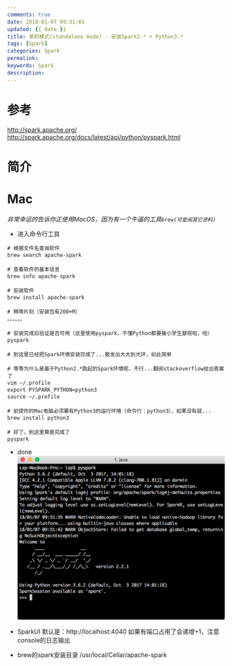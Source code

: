 ```yaml
---
comments: true
date: 2018-01-07 09:31:01
updated: {{ date }}
title: 单机模式(standalone mode) - 安装Spark2.* + Python3.*
tags: [Spark]
categories: Spark
permalink:
keywords: Spark
description:
---
```


# 参考
http://spark.apache.org/
http://spark.apache.org/docs/latest/api/python/pyspark.html

# 简介

# Mac
*非常幸运的告诉你正使用MacOS，因为有一个牛逼的工具`brew(可查阅其它资料)`*

- 进入命令行工具
```
# 根据文件名查询软件
brew search apache-spark

# 查看软件的基本信息
brew info apache-spark

# 安装软件
brew install apache-spark

# 稍等片刻（安装包有200+M）
。。。。。。

# 安装完成后验证是否可用（这里使用pyspark，不懂Python都要被小学生鄙视啦，哈）
pyspark

# 到这里已经把Spark环境安装完成了...散发出大大到光环，如此简单

# 等等为什么是基于Python2.*跑起的Spark环境呢，不行...翻阅stackoverflow给出答案了
vim ~/.profile
export PYSPARK_PYTHON=python3
source ~/.profile

# 前提你的Mac电脑必须要有Python3的运行环境（命令行：python3），如果没有就...
brew install python3

# 好了，到这里算是完成了
pyspark
```

- done
![done](/uploads/posts/WX20180107-095252.png)

- SparkUI
默认是：http://localhost:4040
如果有端口占用了会递增+1，注意console的日志输出

- brew的spark安装目录
/usr/local/Cellar/apache-spark
